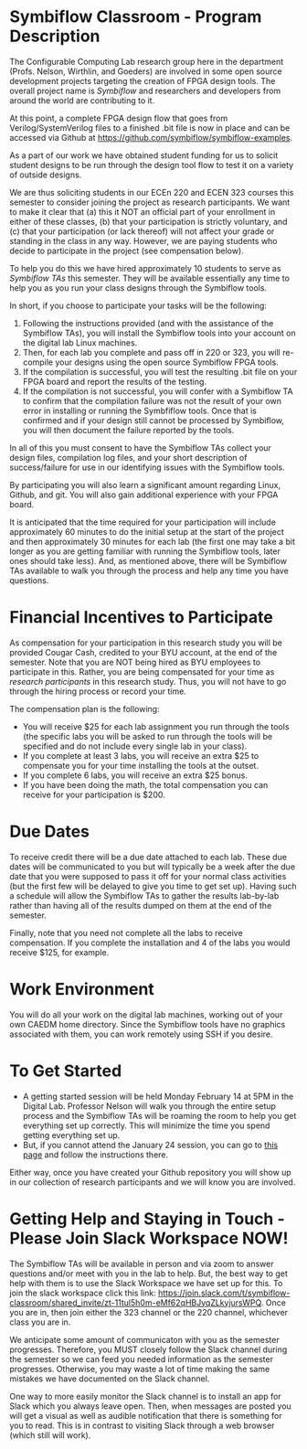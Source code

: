 # Symbiflow Classroom - Program Description
The Configurable Computing Lab research group here in the department (Profs. Nelson, Wirthlin, and Goeders) are involved in some open source development projects targeting the creation of FPGA design tools.  The overall project name is *Symbiflow* and researchers and developers from around the world are contributing to it.

At this point, a complete FPGA design flow that goes from Verilog/SystemVerilog files to a finished .bit file is now in place and can be accessed via Github at https://github.com/symbiflow/symbiflow-examples.

As a part of our work we have obtained student funding for us to solicit student designs to be run through the design tool flow to test it on a variety of outside designs.  

We are thus soliciting students in our ECEn 220 and ECEN 323 courses this semester to consider joining the project as research participants.  We want to make it clear that (a) this it NOT an official part of your enrollment in either of these classes, (b) that your participation is strictly voluntary, and (c) that your participation (or lack thereof) will not affect your grade or standing in the class in any way.  However, we are paying students who decide to participate in the project (see compensation below).

To help you do this we have hired approximately 10 students to serve as *Symbiflow TAs* this semester.  They will be available essentially any time to help you as you run your class designs through the Symbiflow tools.

In short, if you choose to participate your tasks will be the following:
1. Following the instructions provided (and with the assistance of the Symbiflow TAs), you will install the Symbiflow tools into your account on the digital lab Linux machines.  
2. Then, for each lab you complete and pass off in 220 or 323, you will re-compile your designs using the open source Symbiflow FPGA tools.
3. If the compilation is successful, you will test the resulting .bit file on your FPGA board and report the results of the testing.
4. If the compilation is not successful, you will confer with a Symbiflow TA to confirm that the compilation failure was not the result of your own error in installing or running the Symbfiflow tools.  Once that is confirmed and if your design still cannot be processed by Symbiflow, you will then document the failure reported by the tools.

In all of this you must consent to have the Symbiflow TAs collect your design files, compilation log files, and your short description of success/failure for use in our identifying issues with the Symbiflow tools.

By participating you will also learn a significant amount regarding Linux, Github, and git.  You will also gain additional experience with your FPGA board.

It is anticipated that the time required for your participation will include approximately 60 minutes to do the initial setup at the start of the project and then approximately 30 minutes for each lab (the first one may take a bit longer as you are getting familiar with running the Symbiflow tools, later ones should take less).  And, as mentioned above, there will be Symbiflow TAs available to walk you through the process and help any time you have questions. 

# Financial Incentives to Participate

As compensation for your participation in this research study you will be provided Cougar Cash, credited to your BYU account, at the end of the semester.  Note that you are NOT being hired as BYU employees to participate in this.  Rather, you are being compensated for your time as *research participants* in this research study.  Thus, you will not have to go through the hiring process or record your time.

The compensation plan is the following:
- You will receive $25 for each lab assignment you run through the tools (the specific labs you will be asked to run through the tools will be specified and do not include every single lab in your class).
- If you complete at least 3 labs, you will receive an extra $25 to compensate you for your time installing the tools at the outset.
- If you complete 6 labs, you will receive an extra $25 bonus.
- If you have been doing the math, the total compensation you can receive for your participation is $200.

# Due Dates
To receive credit there will be a due date attached to each lab. These due dates will be communicated to you but will typically be a week after the due date that you were supposed to pass it off for your normal class activities (but the first few will be delayed to give you time to get set up).  Having such a schedule will allow the Symbiflow TAs to gather the results lab-by-lab rather than having all of the results dumped on them at the end of the semester.

Finally, note that you need not complete all the labs to receive compensation.  If you complete the installation and 4 of the labs you would receive $125, for example.

# Work Environment
You will do all your work on the digital lab machines, working out of your own CAEDM home directory.  Since the Symbiflow tools have no graphics associated with them, you can work remotely using SSH if you desire.

# To Get Started
- A getting started session will be held Monday February 14 at 5PM in the Digital Lab.   Professor Nelson will walk you through the entire setup process and the Symbiflow TAs will be roaming the room to help you get everything set up correctly.  This will minimize the time you spend getting everything set up.
- But, if you cannot attend the January 24 session, you can go to [this page](../Setup_And_Tutorials/Step1_Creating_Repository.md) and follow the instructions there.  

Either way, once you have created your Github repository you will show up in our collection of research participants and we will know you are involved.

# Getting Help and Staying in Touch - Please Join Slack Workspace NOW!
The Symbiflow TAs will be available in person and via zoom to answer questions and/or meet with you in the lab to help.  But, the best way to get help with them is to use the Slack Workspace we have set up for this.  To join the slack workspace click this link: https://join.slack.com/t/symbiflow-classroom/shared_invite/zt-11tul5h0m-eMf62qHBJyqZLkyjursWPQ.   Once you are in, then join either the 323 channel or the 220 channel, whichever class you are in.

We anticipate some amount of communicaton with you as the semester progresses.  Therefore, you MUST closely follow the Slack channel during the semester so we can feed you needed information as the semester progresses.  Otherwise, you may waste a lot of time making the same mistakes we have documented on the Slack channel.

One way to more easily monitor the Slack channel is to install an app for Slack which you always leave open.  Then, when messages are posted you will get a visual as well as audible notification that there is something for you to read.  This is in contrast to visiting Slack through a web browser (which still will work).

